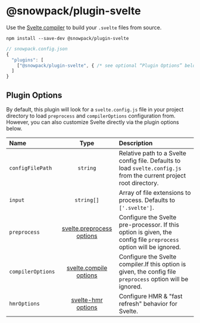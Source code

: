 # @snowpack/plugin-svelte

Use the [Svelte compiler](https://svelte.dev/docs#Compile_time) to build your `.svelte` files from source.

```
npm install --save-dev @snowpack/plugin-svelte
```

```js
// snowpack.config.json
{
  "plugins": [
    ["@snowpack/plugin-svelte", { /* see optional “Plugin Options” below */ }]
  ]
}
```

## Plugin Options

By default, this plugin will look for a `svelte.config.js` file in your project directory to load `preprocess` and `compilerOptions` configuration from. However, you can also customize Svelte directly via the plugin options below.

| Name              |                                  Type                                  | Description                                                                                                         |
| :---------------- | :--------------------------------------------------------------------: | :------------------------------------------------------------------------------------------------------------------ |
| `configFilePath`  |                                `string`                                | Relative path to a Svelte config file. Defaults to load `svelte.config.js` from the current project root directory. |
| `input`           |                               `string[]`                               | Array of file extensions to process. Defaults to `['.svelte']`.                                                     |
| `preprocess`      | [svelte.preprocess options](https://svelte.dev/docs#svelte_preprocess) | Configure the Svelte pre-processor. If this option is given, the config file `preprocess` option will be ignored.   |
| `compilerOptions` |    [svelte.compile options](https://svelte.dev/docs#svelte_compile)    | Configure the Svelte compiler.If this option is given, the config file `preprocess` option will be ignored.         |
| `hmrOptions`      |        [svelte-hmr options](https://github.com/rixo/svelte-hmr)        | Configure HMR & "fast refresh" behavior for Svelte.                                                                 |
